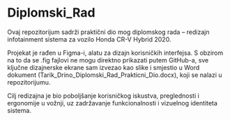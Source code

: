 # Diplomski_Rad

Ovaj repozitorijum sadrži praktični dio mog diplomskog rada – redizajn infotainment sistema za vozilo Honda CR-V Hybrid 2020.

Projekat je rađen u Figma-i, alatu za dizajn korisničkih interfejsa. S obzirom na to da se .fig fajlovi ne mogu direktno prikazati putem GitHub-a, sve ključne dizajnerske ekrane sam izvezao kao slike i smjestio u Word dokument (Tarik_Drino_Diplomski_Rad_Prakticni_Dio.docx), koji se nalazi u repozitorijumu.

Cilj redizajna je bio poboljšanje korisničkog iskustva, preglednosti i ergonomije u vožnji, uz zadržavanje funkcionalnosti i vizuelnog identiteta sistema.
